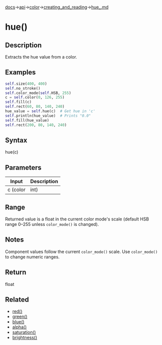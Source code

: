 [docs](/docs/)→[api](/docs/api)→[color](/docs/api/color/)→[creating_and_reading](/docs/api/color/creating_and_reading/)→[hue_.md](/docs/api/color/creating_and_reading/hue_.md)

# hue()

## Description

Extracts the hue value from a color.

## Examples

```py
self.size(400, 400)
self.no_stroke()
self.color_mode(self.HSB, 255)
c = self.color(0, 126, 255)
self.fill(c)
self.rect(60, 80, 140, 240)
hue_value = self.hue(c)  # Get hue in 'c'
self.println(hue_value)  # Prints "0.0"
self.fill(hue_value)
self.rect(200, 80, 140, 240)
```

## Syntax

hue(c)

## Parameters

| Input | Description |
|-------|-------------|
| c (color | int) | a color value (returned by `color()` or an integer color value) |

## Range

Returned value is a float in the current color mode's scale (default HSB range 0–255 unless `color_mode()` is changed).

## Notes

Component values follow the current `color_mode()` scale. Use `color_mode()` to change numeric ranges.

## Return

float

## Related

- [red()](/docs/api/color/creating_and_reading/red_.md)
- [green()](/docs/api/color/creating_and_reading/green_.md)
- [blue()](/docs/api/color/creating_and_reading/blue_.md)
- [alpha()](/docs/api/color/creating_and_reading/alpha_.md)
- [saturation()](/docs/api/color/creating_and_reading/saturation_.md)
- [brightness()](/docs/api/color/creating_and_reading/brightness_.md)